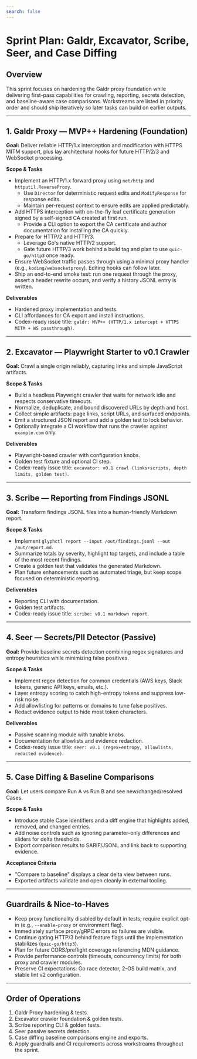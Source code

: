 ```yaml
---
search: false
---
```


# Sprint Plan: Galdr, Excavator, Scribe, Seer, and Case Diffing

## Overview
This sprint focuses on hardening the Galdr proxy foundation while delivering first-pass capabilities for crawling, reporting, secrets detection, and baseline-aware case comparisons. Workstreams are listed in priority order and should ship iteratively so later tasks can build on earlier outputs.

---

## 1. Galdr Proxy — MVP++ Hardening (Foundation)
**Goal:** Deliver reliable HTTP/1.x interception and modification with HTTPS MITM support, plus lay architectural hooks for future HTTP/2/3 and WebSocket processing.

**Scope & Tasks**
- Implement an HTTP/1.x forward proxy using `net/http` and `httputil.ReverseProxy`.
  - Use `Director` for deterministic request edits and `ModifyResponse` for response edits.
  - Maintain per-request context to ensure edits are applied predictably.
- Add HTTPS interception with on-the-fly leaf certificate generation signed by a self-signed CA created at first run.
  - Provide a CLI option to export the CA certificate and author documentation for installing the CA quickly.
- Prepare for HTTP/2 and HTTP/3.
  - Leverage Go's native HTTP/2 support.
  - Gate future HTTP/3 work behind a build tag and plan to use `quic-go/http3` once ready.
- Ensure WebSocket traffic passes through using a minimal proxy handler (e.g., `koding/websocketproxy`). Editing hooks can follow later.
- Ship an end-to-end smoke test: run one request through the proxy, assert a header rewrite occurs, and verify a history JSONL entry is written.

**Deliverables**
- Hardened proxy implementation and tests.
- CLI affordances for CA export and install instructions.
- Codex-ready issue title: `galdr: MVP++ (HTTP/1.x intercept + HTTPS MITM + WS passthrough)`.

---

## 2. Excavator — Playwright Starter to v0.1 Crawler
**Goal:** Crawl a single origin reliably, capturing links and simple JavaScript artifacts.

**Scope & Tasks**
- Build a headless Playwright crawler that waits for network idle and respects conservative timeouts.
- Normalize, deduplicate, and bound discovered URLs by depth and host.
- Collect simple artifacts: page links, script URLs, and surfaced endpoints.
- Emit a structured JSON report and add a golden test to lock behavior.
- Optionally integrate a CI workflow that runs the crawler against `example.com` only.

**Deliverables**
- Playwright-based crawler with configuration knobs.
- Golden test fixture and optional CI step.
- Codex-ready issue title: `excavator: v0.1 crawl (links+scripts, depth limits, golden test)`.

---

## 3. Scribe — Reporting from Findings JSONL
**Goal:** Transform findings JSONL files into a human-friendly Markdown report.

**Scope & Tasks**
- Implement `glyphctl report --input /out/findings.jsonl --out /out/report.md`.
- Summarize totals by severity, highlight top targets, and include a table of the most recent findings.
- Create a golden test that validates the generated Markdown.
- Plan future enhancements such as automated triage, but keep scope focused on deterministic reporting.

**Deliverables**
- Reporting CLI with documentation.
- Golden test artifacts.
- Codex-ready issue title: `scribe: v0.1 markdown report`.

---

## 4. Seer — Secrets/PII Detector (Passive)
**Goal:** Provide baseline secrets detection combining regex signatures and entropy heuristics while minimizing false positives.

**Scope & Tasks**
- Implement regex detection for common credentials (AWS keys, Slack tokens, generic API keys, emails, etc.).
- Layer entropy scoring to catch high-entropy tokens and suppress low-risk noise.
- Add allowlisting for patterns or domains to tune false positives.
- Redact evidence output to hide most token characters.

**Deliverables**
- Passive scanning module with tunable knobs.
- Documentation for allowlists and evidence redaction.
- Codex-ready issue title: `seer: v0.1 (regex+entropy, allowlists, redacted evidence)`.

---

## 5. Case Diffing & Baseline Comparisons
**Goal:** Let users compare Run A vs Run B and see new/changed/resolved Cases.

**Scope & Tasks**
- Introduce stable Case identifiers and a diff engine that highlights added, removed, and changed entries.
- Add noise controls such as ignoring parameter-only differences and sliders for delta thresholds.
- Export comparison results to SARIF/JSONL and link back to supporting evidence.

**Acceptance Criteria**
- "Compare to baseline" displays a clear delta view between runs.
- Exported artifacts validate and open cleanly in external tooling.

---

## Guardrails & Nice-to-Haves
- Keep proxy functionality disabled by default in tests; require explicit opt-in (e.g., `--enable-proxy` or environment flag).
- Immediately surface proxy/gRPC errors so failures are visible.
- Continue gating HTTP/3 behind feature flags until the implementation stabilizes (`quic-go/http3`).
- Plan for future CORS/preflight coverage referencing MDN guidance.
- Provide performance controls (timeouts, concurrency limits) for both proxy and crawler modules.
- Preserve CI expectations: Go race detector, 2-OS build matrix, and stable lint v2 configuration.

---

## Order of Operations
1. Galdr Proxy hardening & tests.
2. Excavator crawler foundation & golden tests.
3. Scribe reporting CLI & golden tests.
4. Seer passive secrets detection.
5. Case diffing baseline comparisons engine and exports.
6. Apply guardrails and CI requirements across workstreams throughout the sprint.


